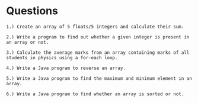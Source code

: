 # Questions

    1.) Create an array of 5 floats/5 integers and calculate their sum.

    2.) Write a program to find out whether a given integer is present in an array or not.

    3.) Calculate the average marks from an array containing marks of all students in physics using a for-each loop.

    4.) Write a Java program to reverse an array.

    5.) Write a Java program to find the maximum and minimum element in an array.

    6.) Write a Java program to find whether an array is sorted or not.
